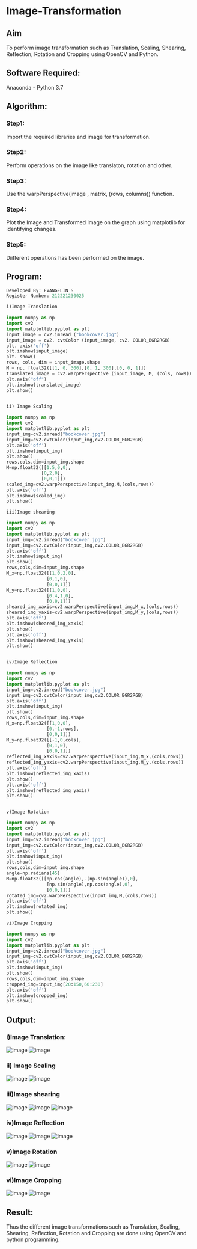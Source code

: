 # Image-Transformation
## Aim
To perform image transformation such as Translation, Scaling, Shearing, Reflection, Rotation and Cropping using OpenCV and Python.

## Software Required:
Anaconda - Python 3.7

## Algorithm:
### Step1:

Import the required libraries and image for transformation.

### Step2:

Perform operations on the image like translaton, rotation and other.

### Step3:

Use the warpPerspective(image , matrix, (rows, columns)) function.

### Step4:

Plot the Image and Transformed Image on the graph using matplotlib for identifying changes.

### Step5:

Diifferent operations has been performed on the image.

## Program:
```python
Developed By: EVANGELIN S
Register Number: 212221230025

i)Image Translation

import numpy as np
import cv2
import matplotlib.pyplot as plt
input_image = cv2.imread ("bookcover.jpg")
input_image = cv2. cvtColor (input_image, cv2. COLOR_BGR2RGB)
plt. axis('off')
plt.imshow(input_image)
plt. show()
rows, cols, dim = input_image.shape
M = np. float32([[1, 0, 300],[0, 1, 300],[0, 0, 1]])
translated_image = cv2.warpPerspective (input_image, M, (cols, rows))
plt.axis("off")
plt.imshow(translated_image)
plt.show()


ii) Image Scaling

import numpy as np
import cv2
import matplotlib.pyplot as plt
input_img=cv2.imread("bookcover.jpg")
input_img=cv2.cvtColor(input_img,cv2.COLOR_BGR2RGB)
plt.axis('off')
plt.imshow(input_img)
plt.show()
rows,cols,dim=input_img.shape
M=np.float32([[1.5,0,0],
             [0,2,0],
             [0,0,1]])
scaled_img=cv2.warpPerspective(input_img,M,(cols,rows))
plt.axis('off')
plt.imshow(scaled_img)
plt.show()

iii)Image shearing

import numpy as np
import cv2
import matplotlib.pyplot as plt
input_img=cv2.imread("bookcover.jpg")
input_img=cv2.cvtColor(input_img,cv2.COLOR_BGR2RGB)
plt.axis('off')
plt.imshow(input_img)
plt.show()
rows,cols,dim=input_img.shape
M_x=np.float32([[1,0.2,0],
               [0,1,0],
               [0,0,1]])
M_y=np.float32([[1,0,0],
               [0.4,1,0],
               [0,0,1]])
sheared_img_xaxis=cv2.warpPerspective(input_img,M_x,(cols,rows))
sheared_img_yaxis=cv2.warpPerspective(input_img,M_y,(cols,rows))
plt.axis('off')
plt.imshow(sheared_img_xaxis)
plt.show()
plt.axis('off')
plt.imshow(sheared_img_yaxis)
plt.show()


iv)Image Reflection

import numpy as np
import cv2
import matplotlib.pyplot as plt
input_img=cv2.imread("bookcover.jpg")
input_img=cv2.cvtColor(input_img,cv2.COLOR_BGR2RGB)
plt.axis('off')
plt.imshow(input_img)
plt.show()
rows,cols,dim=input_img.shape
M_x=np.float32([[1,0,0],
               [0,-1,rows],
               [0,0,1]])
M_y=np.float32([[-1,0,cols],
               [0,1,0],
               [0,0,1]])
reflected_img_xaxis=cv2.warpPerspective(input_img,M_x,(cols,rows))
reflected_img_yaxis=cv2.warpPerspective(input_img,M_y,(cols,rows))
plt.axis('off')
plt.imshow(reflected_img_xaxis)
plt.show()
plt.axis('off')
plt.imshow(reflected_img_yaxis)
plt.show()


v)Image Rotation

import numpy as np
import cv2
import matplotlib.pyplot as plt
input_img=cv2.imread("bookcover.jpg")
input_img=cv2.cvtColor(input_img,cv2.COLOR_BGR2RGB)
plt.axis('off')
plt.imshow(input_img)
plt.show()
rows,cols,dim=input_img.shape
angle=np.radians(45)
M=np.float32([[np.cos(angle),-(np.sin(angle)),0],
               [np.sin(angle),np.cos(angle),0],
               [0,0,1]])
rotated_img=cv2.warpPerspective(input_img,M,(cols,rows))
plt.axis('off')
plt.imshow(rotated_img)
plt.show()

vi)Image Cropping

import numpy as np
import cv2
import matplotlib.pyplot as plt
input_img=cv2.imread("bookcover.jpg")
input_img=cv2.cvtColor(input_img,cv2.COLOR_BGR2RGB)
plt.axis('off')
plt.imshow(input_img)
plt.show()
rows,cols,dim=input_img.shape
cropped_img=input_img[20:150,60:230]
plt.axis('off')
plt.imshow(cropped_img)
plt.show()

```
## Output:
### i)Image Translation:

![image](https://github.com/Evangelin-Ruth/IMAGE-TRANSFORMATIONS/assets/94219798/db9fd5e2-8ba1-4e7b-adfe-7fc0aa0aa402)
![image](https://github.com/Evangelin-Ruth/IMAGE-TRANSFORMATIONS/assets/94219798/b95baf73-9167-4888-b78d-35d57f4d018c)


### ii) Image Scaling

![image](https://github.com/Evangelin-Ruth/IMAGE-TRANSFORMATIONS/assets/94219798/5d7f37f0-9c56-464b-a79e-2867d73b5bea)
![image](https://github.com/Evangelin-Ruth/IMAGE-TRANSFORMATIONS/assets/94219798/284a204c-3673-4b0d-a05d-12cfa69cdf89)

### iii)Image shearing

![image](https://github.com/Evangelin-Ruth/IMAGE-TRANSFORMATIONS/assets/94219798/18253b66-70b2-4dd3-bb60-9f291ffedfb6)
![image](https://github.com/Evangelin-Ruth/IMAGE-TRANSFORMATIONS/assets/94219798/44e0028f-b0ff-41fd-9c41-337cdc45d492)
![image](https://github.com/Evangelin-Ruth/IMAGE-TRANSFORMATIONS/assets/94219798/9b65ba73-185a-49ec-b65a-8732f394f67f)

### iv)Image Reflection

![image](https://github.com/Evangelin-Ruth/IMAGE-TRANSFORMATIONS/assets/94219798/7805316c-c573-47b7-a1a9-ee9f8d379516)
![image](https://github.com/Evangelin-Ruth/IMAGE-TRANSFORMATIONS/assets/94219798/7e297ab3-53f1-420c-9b6c-5ddf924db5be)
![image](https://github.com/Evangelin-Ruth/IMAGE-TRANSFORMATIONS/assets/94219798/cbad7818-406a-4fca-a56d-401391d25c1f)


### v)Image Rotation

![image](https://github.com/Evangelin-Ruth/IMAGE-TRANSFORMATIONS/assets/94219798/51634186-024d-47bf-8c6e-a80ade211b7c)
![image](https://github.com/Evangelin-Ruth/IMAGE-TRANSFORMATIONS/assets/94219798/41ca041d-553b-438b-92c2-c241ce4967a5)


### vi)Image Cropping

![image](https://github.com/Evangelin-Ruth/IMAGE-TRANSFORMATIONS/assets/94219798/66394469-d940-4618-95b7-9b3e83e27474)
![image](https://github.com/Evangelin-Ruth/IMAGE-TRANSFORMATIONS/assets/94219798/7d040b7e-296e-4e1e-88ce-d2dec78859c7)



## Result: 

Thus the different image transformations such as Translation, Scaling, Shearing, Reflection, Rotation and Cropping are done using OpenCV and python programming.
